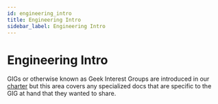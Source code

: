 ```yaml
---
id: engineering_intro
title: Engineering Intro
sidebar_label: Engineering Intro
---
```

# Engineering Intro

GIGs or otherwise known as Geek Interest Groups are introduced in our [charter](https://geekbeacon.github.io/docs/community/charter#5-organizational-units) but this area covers any specialized docs that are specific to the GIG at hand that they wanted to share.

